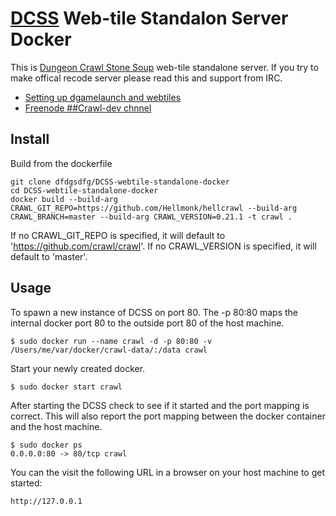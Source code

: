 [DCSS][DCSS] Web-tile Standalon Server Docker
=============================================
This is [Dungeon Crawl Stone Soup][DCSS] web-tile standalone server. If you try to make offical recode server please read this and support from IRC.

- [Setting up dgamelaunch and webtiles][1]
- [Freenode ##Crawl-dev chnnel][Crawl-dev]


Install
-------
Build from the dockerfile
```
git clone dfdgsdfg/DCSS-webtile-standalone-docker
cd DCSS-webtile-standalone-docker
docker build --build-arg CRAWL_GIT_REPO=https://github.com/Hellmonk/hellcrawl --build-arg CRAWL_BRANCH=master --build-arg CRAWL_VERSION=0.21.1 -t crawl .
```

If no CRAWL_GIT_REPO is specified, it will default to 'https://github.com/crawl/crawl'.
If no CRAWL_VERSION is specified, it will default to 'master'.

Usage
-----
To spawn a new instance of DCSS on port 80. The -p 80:80 maps the internal docker port 80 to the outside port 80 of the host machine.

```
$ sudo docker run --name crawl -d -p 80:80 -v /Users/me/var/docker/crawl-data/:/data crawl
```

Start your newly created docker.

```
$ sudo docker start crawl
```

After starting the DCSS check to see if it started and the port mapping is correct. This will also report the port mapping between the docker container and the host machine.

```
$ sudo docker ps
0.0.0.0:80 -> 80/tcp crawl
```

You can the visit the following URL in a browser on your host machine to get started:

```
http://127.0.0.1
```



[DCSS]:http://crawl.develz.org/
[1]:https://crawl.develz.org/wiki/doku.php?id=setting_up_dgamelaunch_and_webtiles
[Crawl-dev]:http://webchat.freenode.net/?channels=%23%23crawl-dev
